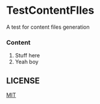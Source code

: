 # TestContentFIles

A test for content files generation

### Content
1. Stuff here
2. Yeah boy

## LICENSE

[MIT](LICENSE)
